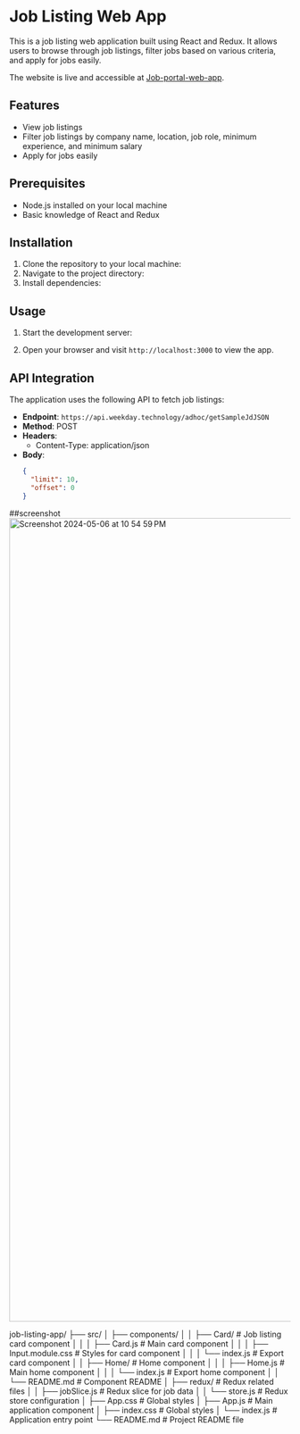 # Job Listing Web App  

This is a job listing web application built using React and Redux. It allows users to browse through job listings, filter jobs based on various criteria, and apply for jobs easily.

The website is live and accessible at [Job-portal-web-app](https://job-portal-project-rosy.vercel.app/).

## Features

- View job listings
- Filter job listings by company name, location, job role, minimum experience, and minimum salary
- Apply for jobs easily

## Prerequisites

- Node.js installed on your local machine
- Basic knowledge of React and Redux

## Installation

1. Clone the repository to your local machine:
2. Navigate to the project directory:
3. Install dependencies:

## Usage

1. Start the development server:
   
2. Open your browser and visit `http://localhost:3000` to view the app.

## API Integration

The application uses the following API to fetch job listings:

- **Endpoint**: `https://api.weekday.technology/adhoc/getSampleJdJSON`
- **Method**: POST
- **Headers**:
  - Content-Type: application/json
- **Body**:
  ```json
  {
    "limit": 10,
    "offset": 0
  }

##screenshot
<img width="1440" alt="Screenshot 2024-05-06 at 10 54 59 PM" src="https://github.com/supriya224/job-portal-project/assets/52038704/9163eb61-aa3b-4d55-b337-461a0b1419a3">

job-listing-app/
  ├── src/
  │   ├── components/
  │   │   ├── Card/            # Job listing card component
  │   │   │   ├── Card.js      # Main card component
  │   │   │   ├── Input.module.css  # Styles for card component
  │   │   │   └── index.js     # Export card component
  │   │   ├── Home/            # Home component
  │   │   │   ├── Home.js      # Main home component
  │   │   │   └── index.js     # Export home component
  │   │   └── README.md        # Component README
  │   ├── redux/               # Redux related files
  │   │   ├── jobSlice.js      # Redux slice for job data
  │   │   └── store.js         # Redux store configuration
  │   ├── App.css              # Global styles
  │   ├── App.js               # Main application component
  │   ├── index.css            # Global styles
  │   └── index.js             # Application entry point
  └── README.md                # Project README file
